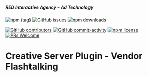 ##### RED Interactive Agency - Ad Technology

[![npm (tag)](https://img.shields.io/npm/v/@ff0000-ad-tech%2Fcs-plugin-vendor-ft.svg?style=flat-square)](https://www.npmjs.com/package/@ff0000-ad-tech%2Fcs-plugin-vendor-ft)
[![GitHub issues](https://img.shields.io/github/issues/ff0000-ad-tech/cs-plugin-vendor-ft.svg?style=flat-square)](https://github.com/ff0000-ad-tech/cs-plugin-vendor-ft)
[![npm downloads](https://img.shields.io/npm/dm/@ff0000-ad-tech%2Fcs-plugin-vendor-ft.svg?style=flat-square)](https://www.npmjs.com/package/@ff0000-ad-tech%2Fcs-plugin-vendor-ft)

[![GitHub contributors](https://img.shields.io/github/contributors/ff0000-ad-tech/cs-plugin-vendor-ft.svg?style=flat-square)](https://github.com/ff0000-ad-tech/cs-plugin-vendor-ft/graphs/contributors/)
[![GitHub commit-activity](https://img.shields.io/github/commit-activity/y/ff0000-ad-tech/cs-plugin-vendor-ft.svg?style=flat-square)](https://github.com/ff0000-ad-tech/cs-plugin-vendor-ft/commits/master)
[![npm license](https://img.shields.io/npm/l/@ff0000-ad-tech%2Fcs-plugin-vendor-ft.svg?style=flat-square)](https://github.com/ff0000-ad-tech/cs-plugin-vendor-ft/blob/master/LICENSE)
[![PRs Welcome](https://img.shields.io/badge/PRs-welcome-brightgreen.svg?style=flat-square)](http://makeapullrequest.com)

# Creative Server Plugin - Vendor Flashtalking
